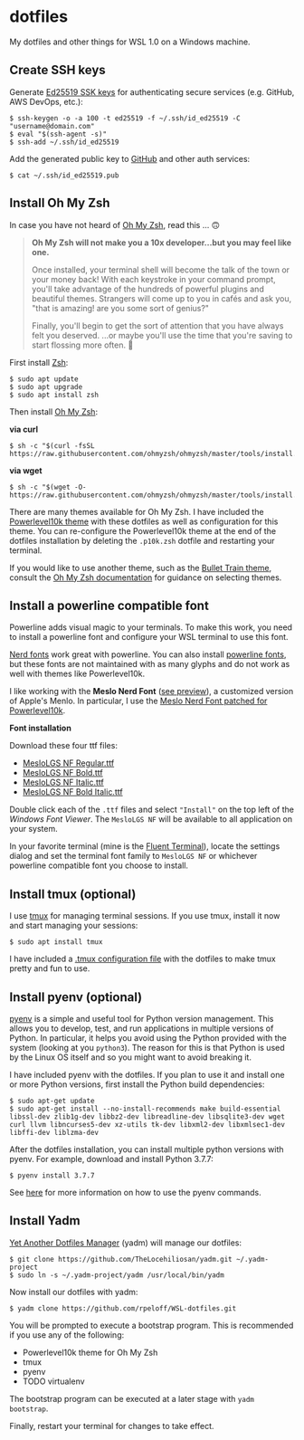 dotfiles
========

My dotfiles and other things for WSL 1.0 on a Windows machine.

Create SSH keys
---------------

Generate [Ed25519 SSK keys](https://medium.com/risan/upgrade-your-ssh-key-to-ed25519-c6e8d60d3c54) for authenticating secure services (e.g. GitHub, AWS DevOps, etc.):

```Shell    
$ ssh-keygen -o -a 100 -t ed25519 -f ~/.ssh/id_ed25519 -C "username@domain.com"
$ eval "$(ssh-agent -s)"
$ ssh-add ~/.ssh/id_ed25519
```

Add the generated public key to [GitHub](https://github.com/settings/ssh/new) and other auth services:

```Shell
$ cat ~/.ssh/id_ed25519.pub
```

Install Oh My Zsh
-----------------

In case you have not heard of [Oh My Zsh](https://github.com/ohmyzsh/ohmyzsh), read this ... 🙃

> **Oh My Zsh will not make you a 10x developer...but you may feel like one.**
>
> Once installed, your terminal shell will become the talk of the town or your money back! With each keystroke in your command prompt, you'll take advantage of the hundreds of powerful plugins and beautiful themes. Strangers will come up to you in cafés and ask you, "that is amazing! are you some sort of genius?"
>
>Finally, you'll begin to get the sort of attention that you have always felt you deserved. ...or maybe you'll use the time that you're saving to start flossing more often. 😬
> 

First install [Zsh](https://github.com/ohmyzsh/ohmyzsh/wiki/Installing-ZSH):

```Shell
$ sudo apt update
$ sudo apt upgrade
$ sudo apt install zsh
```

Then install [Oh My Zsh](https://github.com/ohmyzsh/ohmyzsh):

**via curl**
```Shell
$ sh -c "$(curl -fsSL https://raw.githubusercontent.com/ohmyzsh/ohmyzsh/master/tools/install.sh)"
```

**via wget**
```Shell
$ sh -c "$(wget -O- https://raw.githubusercontent.com/ohmyzsh/ohmyzsh/master/tools/install.sh)"
```

There are many themes available for Oh My Zsh. I have included the [Powerlevel10k theme](https://github.com/romkatv/powerlevel10k) with these dotfiles as well as configuration for this theme. You can re-configure the Powerlevel10k theme at the end of the dotfiles installation by deleting the `.p10k.zsh` dotfile and restarting your terminal.

If you would like to use another theme, such as the [Bullet Train theme](https://github.com/caiogondim/bullet-train.zsh), consult the [Oh My Zsh documentation](https://github.com/ohmyzsh/ohmyzsh#themes) for guidance on selecting themes.

Install a powerline compatible font
-----------------------------------

Powerline adds visual magic to your terminals. To make this work, you need to install a powerline font and configure your WSL terminal to use this font.

[Nerd fonts](https://www.nerdfonts.com/) work great with powerline. You can also install [powerline fonts](https://github.com/powerline/fonts), but these fonts are not maintained with as many glyphs and do not work as well with themes like Powerlevel10k.

I like working with the **Meslo Nerd Font** ([see preview](https://www.programmingfonts.org/#meslo)), a customized version of Apple's Menlo. In particular, I use the [Meslo Nerd Font patched for Powerlevel10k](https://github.com/romkatv/powerlevel10k#meslo-nerd-font-patched-for-powerlevel10k).

**Font installation**

Download these four ttf files:

- [MesloLGS NF Regular.ttf](https://github.com/romkatv/powerlevel10k-media/raw/master/MesloLGS%20NF%20Regular.ttf)
- [MesloLGS NF Bold.ttf](https://github.com/romkatv/powerlevel10k-media/raw/master/MesloLGS%20NF%20Regular.ttf)
- [MesloLGS NF Italic.ttf](https://github.com/romkatv/powerlevel10k-media/raw/master/MesloLGS%20NF%20Regular.ttf)
- [MesloLGS NF Bold Italic.ttf](https://github.com/romkatv/powerlevel10k-media/raw/master/MesloLGS%20NF%20Bold%20Italic.ttf)

Double click each of the `.ttf` files and select `"Install"` on the top left of the *Windows Font Viewer*. The `MesloLGS NF` will be available to all application on your system.

In your favorite terminal (mine is the [Fluent Terminal](https://github.com/felixse/FluentTerminal)), locate the settings dialog and set the terminal font family to `MesloLGS NF` or whichever powerline compatible font you choose to install.

Install tmux (optional)
-----------------------

I use [tmux](https://github.com/tmux/tmux/wiki) for managing terminal sessions. If you use tmux, install it now and start managing your sessions:

```Shell
$ sudo apt install tmux
```

I have included a [.tmux configuration file](https://github.com/gpakosz/.tmux) with the dotfiles to make tmux pretty and fun to use. 

Install pyenv (optional)
-------------

[pyenv](https://github.com/pyenv/pyenv) is a simple and useful tool for Python version management. This allows you to develop, test, and run applications in multiple versions of Python. In particular, it helps you avoid using the Python provided with the system (looking at you `python3`). The reason for this is that Python is used by the Linux OS itself and so you might want to avoid breaking it.

I have included pyenv with the dotfiles. If you plan to use it and install one or more Python versions, first install the Python build dependencies:

```Shell
$ sudo apt-get update
$ sudo apt-get install --no-install-recommends make build-essential libssl-dev zlib1g-dev libbz2-dev libreadline-dev libsqlite3-dev wget curl llvm libncurses5-dev xz-utils tk-dev libxml2-dev libxmlsec1-dev libffi-dev liblzma-dev
```

After the dotfiles installation, you can install multiple python versions with pyenv. For example, download and install Python 3.7.7:

```Shell
$ pyenv install 3.7.7
```

See [here](https://github.com/pyenv/pyenv/blob/master/COMMANDS.md) for more information on how to use the pyenv commands.

Install Yadm
------------

[Yet Another Dotfiles Manager](https://yadm.io/) (yadm) will manage our dotfiles:

```Shell
$ git clone https://github.com/TheLocehiliosan/yadm.git ~/.yadm-project
$ sudo ln -s ~/.yadm-project/yadm /usr/local/bin/yadm
```

Now install our dotfiles with yadm:

```Shell
$ yadm clone https://github.com/rpeloff/WSL-dotfiles.git
```

You will be prompted to execute a bootstrap program. This is recommended if you use any of the following:

- Powerlevel10k theme for Oh My Zsh
- tmux
- pyenv
- TODO virtualenv

The bootstrap program can be executed at a later stage with `yadm bootstrap`.

Finally, restart your terminal for changes to take effect.
